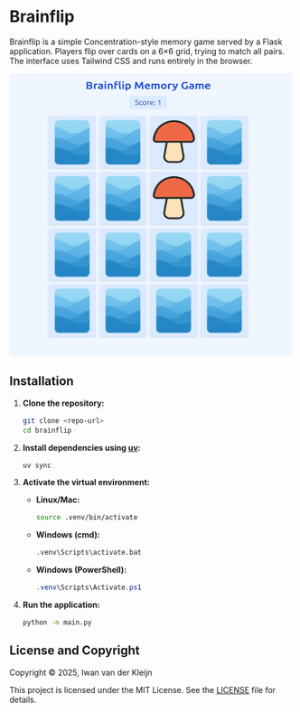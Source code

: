 # Brainflip

Brainflip is a simple Concentration-style memory game served by a Flask
application. Players flip over cards on a 6×6 grid, trying to match all
pairs. The interface uses Tailwind CSS and runs entirely in the browser.

<img src="brainflip.png" width="500" height="500" />

## Installation

1. **Clone the repository:**

   ```bash
   git clone <repo-url>
   cd brainflip
   ```

2. **Install dependencies using [uv](https://github.com/astral-sh/uv):**

   ```bash
   uv sync
   ```

3. **Activate the virtual environment:**

   * **Linux/Mac:**

     ```bash
     source .venv/bin/activate
     ```
   * **Windows (cmd):**

     ```cmd
     .venv\Scripts\activate.bat
     ```
   * **Windows (PowerShell):**

     ```powershell
     .venv\Scripts\Activate.ps1
     ```

4. **Run the application:**

   ```bash
   python -m main.py
   ```


## License and Copyright

Copyright © 2025, Iwan van der Kleijn

This project is licensed under the MIT License. See the [LICENSE](LICENSE) file for details.



